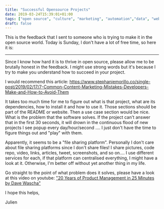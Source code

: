```yaml
---
title: "Successful Opensource Projects"
date: 2019-03-24T15:39:01+01:00
tags: ["open source", "culture", "marketing", "automation","data", "web",]
draft: false
---
```


This is the feedback that I sent to someone who is trying to make it in the open source world.
Today is Sunday, I don't have a lot of free time, so here it is:

---
Since I know how hard it is to thrive in open source, please allow me to be brutally honest in the feedback.
I might use strong words but it's because I try to make you understand how to succeed in your project.

I would recommend this article: https://www.stephaniemorillo.co/single-post/2019/02/17/7-Common-Content-Marketing-Mistakes-Developers-Make-and-How-to-Avoid-Them

It takes too much time for me to figure out what is that project, what are its dependencies, how to install it and how to use it. 
Those sections should be part of the README or website. 
Then a use case section would be nice. What is the problem that the software solves.
If the project can't answer that in the first 30 seconds, it will drown in the continuous flood of new projects I see popup every day/hour/second .... I just don't have the time to figure things out and "play" with them. 

Apparently, it seems to be a "file sharing platform".
Personally I don't care about file sharing platforms since I don't share files! 
I share pictures, code repo, video, links, articles, tweet, screenshots, and so on....
I use different services for each, if that platform can centralised everything, I might have a look at it. 
Otherwise, I'm better off without yet another thing in my life.

Go straight to the point of what problem does it solves, please have a look at this 
video on youtube: ["20 Years of Product Management in 25 Minutes by Dave Wascha"](https://www.youtube.com/watch?v=i69U0lvi89c)

I hope this helps,


Julien

